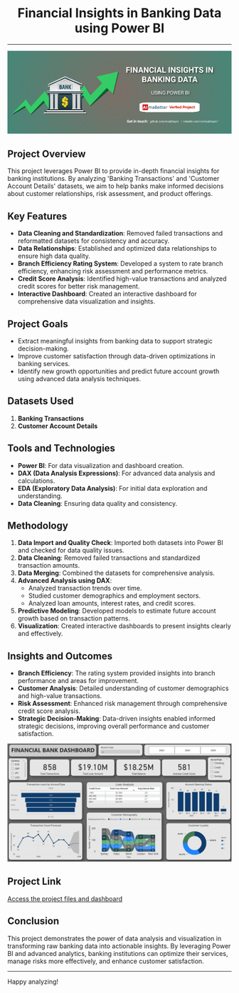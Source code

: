 <h1 align="center">Financial Insights in Banking Data using Power BI</h1>

---

<p align="center">
    <img src="https://github.com/meabhaykr/Financial-Insights-in-Banking-Data-using-PowerBI/blob/main/Banner.jpg" alt="Banner.jpg">
</p>

## Project Overview
This project leverages Power BI to provide in-depth financial insights for banking institutions. By analyzing 'Banking Transactions' and 'Customer Account Details' datasets, we aim to help banks make informed decisions about customer relationships, risk assessment, and product offerings.

## Key Features
- **Data Cleaning and Standardization**: Removed failed transactions and reformatted datasets for consistency and accuracy.
- **Data Relationships**: Established and optimized data relationships to ensure high data quality.
- **Branch Efficiency Rating System**: Developed a system to rate branch efficiency, enhancing risk assessment and performance metrics.
- **Credit Score Analysis**: Identified high-value transactions and analyzed credit scores for better risk management.
- **Interactive Dashboard**: Created an interactive dashboard for comprehensive data visualization and insights.

## Project Goals
- Extract meaningful insights from banking data to support strategic decision-making.
- Improve customer satisfaction through data-driven optimizations in banking services.
- Identify new growth opportunities and predict future account growth using advanced data analysis techniques.

## Datasets Used
1. **Banking Transactions**
2. **Customer Account Details**

## Tools and Technologies
- **Power BI**: For data visualization and dashboard creation.
- **DAX (Data Analysis Expressions)**: For advanced data analysis and calculations.
- **EDA (Exploratory Data Analysis)**: For initial data exploration and understanding.
- **Data Cleaning**: Ensuring data quality and consistency.

## Methodology
1. **Data Import and Quality Check**: Imported both datasets into Power BI and checked for data quality issues.
2. **Data Cleaning**: Removed failed transactions and standardized transaction amounts.
3. **Data Merging**: Combined the datasets for comprehensive analysis.
4. **Advanced Analysis using DAX**: 
   - Analyzed transaction trends over time.
   - Studied customer demographics and employment sectors.
   - Analyzed loan amounts, interest rates, and credit scores.
5. **Predictive Modeling**: Developed models to estimate future account growth based on transaction patterns.
6. **Visualization**: Created interactive dashboards to present insights clearly and effectively.

## Insights and Outcomes
- **Branch Efficiency**: The rating system provided insights into branch performance and areas for improvement.
- **Customer Analysis**: Detailed understanding of customer demographics and high-value transactions.
- **Risk Assessment**: Enhanced risk management through comprehensive credit score analysis.
- **Strategic Decision-Making**: Data-driven insights enabled informed strategic decisions, improving overall performance and customer satisfaction.

<p align="center">
    <img src="https://github.com/meabhaykr/Financial-Insights-in-Banking-Data-using-PowerBI/blob/main/Power%20Bi%20Dashboard%20Image.png" alt="Power Bi Dashboard Image">
</p>

## Project Link
[Access the project files and dashboard](https://drive.google.com/drive/folders/12JehfBqbzBIicYZ1lYkcQi65iE3BKKoH?usp=sharing)

## Conclusion
This project demonstrates the power of data analysis and visualization in transforming raw banking data into actionable insights. By leveraging Power BI and advanced analytics, banking institutions can optimize their services, manage risks more effectively, and enhance customer satisfaction.

---

Happy analyzing!


